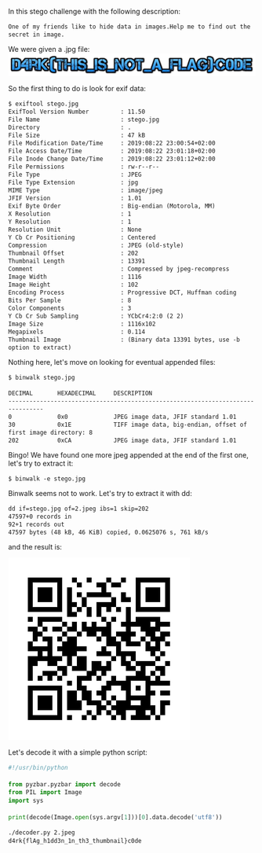 In this stego challenge with the following description:
```
One of my friends like to hide data in images.Help me to find out the secret in image.
```

We were given a .jpg file:
![stego](stego.jpg)

So the first thing to do is look for exif data:
```
$ exiftool stego.jpg
ExifTool Version Number         : 11.50
File Name                       : stego.jpg
Directory                       : .
File Size                       : 47 kB
File Modification Date/Time     : 2019:08:22 23:00:54+02:00
File Access Date/Time           : 2019:08:22 23:01:18+02:00
File Inode Change Date/Time     : 2019:08:22 23:01:12+02:00
File Permissions                : rw-r--r--
File Type                       : JPEG
File Type Extension             : jpg
MIME Type                       : image/jpeg
JFIF Version                    : 1.01
Exif Byte Order                 : Big-endian (Motorola, MM)
X Resolution                    : 1
Y Resolution                    : 1
Resolution Unit                 : None
Y Cb Cr Positioning             : Centered
Compression                     : JPEG (old-style)
Thumbnail Offset                : 202
Thumbnail Length                : 13391
Comment                         : Compressed by jpeg-recompress
Image Width                     : 1116
Image Height                    : 102
Encoding Process                : Progressive DCT, Huffman coding
Bits Per Sample                 : 8
Color Components                : 3
Y Cb Cr Sub Sampling            : YCbCr4:2:0 (2 2)
Image Size                      : 1116x102
Megapixels                      : 0.114
Thumbnail Image                 : (Binary data 13391 bytes, use -b option to extract)
```

Nothing here, let's move on looking for eventual appended files:
```
$ binwalk stego.jpg

DECIMAL       HEXADECIMAL     DESCRIPTION
--------------------------------------------------------------------------------
0             0x0             JPEG image data, JFIF standard 1.01
30            0x1E            TIFF image data, big-endian, offset of first image directory: 8
202           0xCA            JPEG image data, JFIF standard 1.01
```

Bingo! We have found one more jpeg appended at the end of the first one, let's try to extract it:

```
$ binwalk -e stego.jpg
```

Binwalk seems not to work. Let's try to extract it with dd:

```
dd if=stego.jpg of=2.jpeg ibs=1 skip=202
47597+0 records in
92+1 records out
47597 bytes (48 kB, 46 KiB) copied, 0.0625076 s, 761 kB/s
```

and the result is:

![qr_code](2.jpeg)

Let's decode it with a simple python script:

```python
#!/usr/bin/python

from pyzbar.pyzbar import decode
from PIL import Image
import sys

print(decode(Image.open(sys.argv[1]))[0].data.decode('utf8'))
```

```bash
./decoder.py 2.jpeg
d4rk{flAg_h1dd3n_1n_th3_thumbnail}c0de
```
